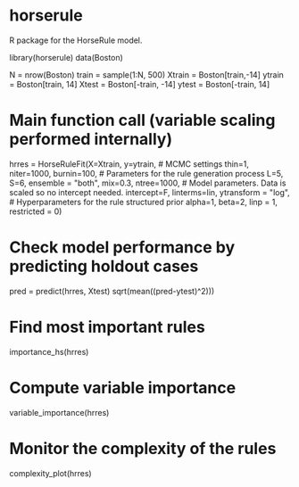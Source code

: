 # horserule
R package for the HorseRule model.

library(horserule)
data(Boston)

N = nrow(Boston)
train = sample(1:N, 500)
Xtrain = Boston[train,-14]
ytrain = Boston[train, 14]
Xtest = Boston[-train, -14]
ytest = Boston[-train, 14]

# Main function call (variable scaling performed internally)
hrres = HorseRuleFit(X=Xtrain, y=ytrain,
		# MCMC settings
		thin=1, niter=1000, burnin=100,
		# Parameters for the rule generation process
		L=5, S=6, ensemble = "both", mix=0.3, ntree=1000,
		# Model parameters. Data is scaled so no intercept needed.
		intercept=F, linterms=lin, ytransform = "log",
		# Hyperparameters for the rule structured prior
		alpha=1, beta=2, linp = 1, restricted = 0)

# Check model performance by predicting holdout cases
pred = predict(hrres, Xtest)
sqrt(mean((pred-ytest)^2)))

# Find most important rules
importance_hs(hrres)

# Compute variable importance
variable_importance(hrres)

# Monitor the complexity of the rules
complexity_plot(hrres)

